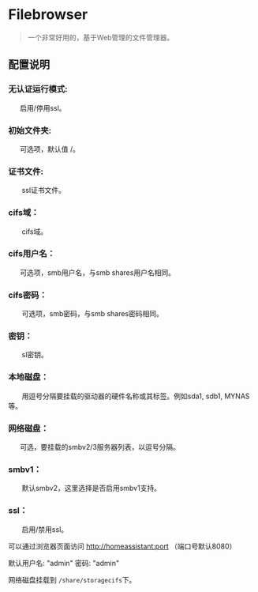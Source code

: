 # Filebrowser

> 一个非常好用的，基于Web管理的文件管理器。
>
> 

## 配置说明


### 无认证运行模式:
&nbsp;&nbsp;&nbsp;&nbsp;&nbsp;&nbsp;启用/停用ssl。

### 初始文件夹:
&nbsp;&nbsp;&nbsp;&nbsp;&nbsp;&nbsp;可选项，默认值 /。

### 证书文件:
&nbsp;&nbsp;&nbsp;&nbsp;&nbsp;&nbsp;&nbsp;ssl证书文件。

### cifs域：
&nbsp;&nbsp;&nbsp;&nbsp;&nbsp;&nbsp;&nbsp;cifs域。



### cifs用户名：
&nbsp;&nbsp;&nbsp;&nbsp;&nbsp;&nbsp;可选项，smb用户名，与smb shares用户名相同。

### cifs密码：

&nbsp;&nbsp;&nbsp;&nbsp;&nbsp;&nbsp;&nbsp;可选项，smb密码，与smb shares密码相同。

### 密钥：

&nbsp;&nbsp;&nbsp;&nbsp;&nbsp;&nbsp;&nbsp;sl密钥。

### 本地磁盘：
&nbsp;&nbsp;&nbsp;&nbsp;&nbsp;&nbsp;&nbsp;用逗号分隔要挂载的驱动器的硬件名称或其标签。例如sda1, sdb1, MYNAS等。

### 网络磁盘：

&nbsp;&nbsp;&nbsp;&nbsp;&nbsp;&nbsp;可选，要挂载的smbv2/3服务器列表，以逗号分隔。

### smbv1：

&nbsp;&nbsp;&nbsp;&nbsp;&nbsp;&nbsp;&nbsp;默认smbv2，这里选择是否启用smbv1支持。

### ssl：

&nbsp;&nbsp;&nbsp;&nbsp;&nbsp;&nbsp;&nbsp;启用/禁用ssl。





可以通过浏览器页面访问 <http://homeassistant:port> （端口号默认8080）

默认用户名: "admin" 密码: "admin"

网络磁盘挂载到 `/share/storagecifs`下。

